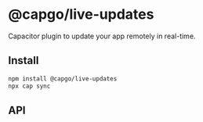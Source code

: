 # @capgo/live-updates

Capacitor plugin to update your app remotely in real-time.

## Install

```bash
npm install @capgo/live-updates
npx cap sync
```

## API

<docgen-index></docgen-index>

<docgen-api>
<!-- run docgen to generate docs from the source -->
<!-- More info: https://github.com/ionic-team/capacitor-docgen -->
</docgen-api>
